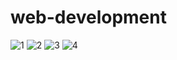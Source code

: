 # web-development
![1](https://user-images.githubusercontent.com/39883296/81220047-e5575500-900a-11ea-9c0b-d09e03420133.png)
![2](https://user-images.githubusercontent.com/39883296/81220050-e6888200-900a-11ea-97e1-928ca32d8029.png)
![3](https://user-images.githubusercontent.com/39883296/81220051-e6888200-900a-11ea-998c-21fe2da78ee8.png)
![4](https://user-images.githubusercontent.com/39883296/81220052-e6888200-900a-11ea-80e3-00b31d6feda4.png)
